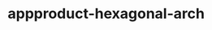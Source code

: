    # appproduct-hexagonal-arch                 
            
         
                 
           
         
             
               
    
     
  
 
